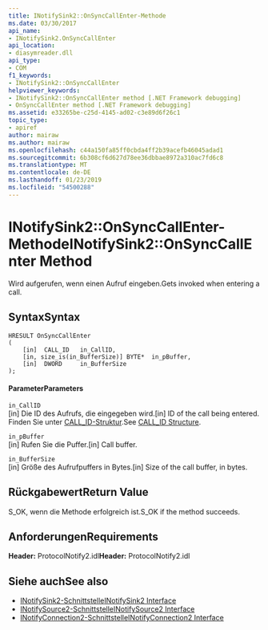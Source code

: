 ```yaml
---
title: INotifySink2::OnSyncCallEnter-Methode
ms.date: 03/30/2017
api_name:
- INotifySink2.OnSyncCallEnter
api_location:
- diasymreader.dll
api_type:
- COM
f1_keywords:
- INotifySink2::OnSyncCallEnter
helpviewer_keywords:
- INotifySink2::OnSyncCallEnter method [.NET Framework debugging]
- OnSyncCallEnter method [.NET Framework debugging]
ms.assetid: e33265be-c25d-4145-ad02-c3e89d6f26c1
topic_type:
- apiref
author: mairaw
ms.author: mairaw
ms.openlocfilehash: c44a150fa85ff0cbda4ff2b39acefb46045adad1
ms.sourcegitcommit: 6b308cf6d627d78ee36dbbae8972a310ac7fd6c8
ms.translationtype: MT
ms.contentlocale: de-DE
ms.lasthandoff: 01/23/2019
ms.locfileid: "54500288"
---
```

# <a name="inotifysink2onsynccallenter-method"></a><span data-ttu-id="4f57c-102">INotifySink2::OnSyncCallEnter-Methode</span><span class="sxs-lookup"><span data-stu-id="4f57c-102">INotifySink2::OnSyncCallEnter Method</span></span>
<span data-ttu-id="4f57c-103">Wird aufgerufen, wenn einen Aufruf eingeben.</span><span class="sxs-lookup"><span data-stu-id="4f57c-103">Gets invoked when entering a call.</span></span>  
  
## <a name="syntax"></a><span data-ttu-id="4f57c-104">Syntax</span><span class="sxs-lookup"><span data-stu-id="4f57c-104">Syntax</span></span>  
  
```  
HRESULT OnSyncCallEnter  
(  
    [in]  CALL_ID   in_CallID,  
    [in, size_is(in_BufferSize)] BYTE*  in_pBuffer,  
    [in]  DWORD     in_BufferSize  
);  
```  
  
#### <a name="parameters"></a><span data-ttu-id="4f57c-105">Parameter</span><span class="sxs-lookup"><span data-stu-id="4f57c-105">Parameters</span></span>  
 `in_CallID`  
 <span data-ttu-id="4f57c-106">[in] Die ID des Aufrufs, die eingegeben wird.</span><span class="sxs-lookup"><span data-stu-id="4f57c-106">[in] ID of the call being entered.</span></span> <span data-ttu-id="4f57c-107">Finden Sie unter [CALL_ID-Struktur](../../../../docs/framework/unmanaged-api/diagnostics/call-id-structure.md).</span><span class="sxs-lookup"><span data-stu-id="4f57c-107">See [CALL_ID Structure](../../../../docs/framework/unmanaged-api/diagnostics/call-id-structure.md).</span></span>  
  
 `in_pBuffer`  
 <span data-ttu-id="4f57c-108">[in] Rufen Sie die Puffer.</span><span class="sxs-lookup"><span data-stu-id="4f57c-108">[in] Call buffer.</span></span>  
  
 `in_BufferSize`  
 <span data-ttu-id="4f57c-109">[in] Größe des Aufrufpuffers in Bytes.</span><span class="sxs-lookup"><span data-stu-id="4f57c-109">[in] Size of the call buffer, in bytes.</span></span>  
  
## <a name="return-value"></a><span data-ttu-id="4f57c-110">Rückgabewert</span><span class="sxs-lookup"><span data-stu-id="4f57c-110">Return Value</span></span>  
 <span data-ttu-id="4f57c-111">S_OK, wenn die Methode erfolgreich ist.</span><span class="sxs-lookup"><span data-stu-id="4f57c-111">S_OK if the method succeeds.</span></span>  
  
## <a name="requirements"></a><span data-ttu-id="4f57c-112">Anforderungen</span><span class="sxs-lookup"><span data-stu-id="4f57c-112">Requirements</span></span>  
 <span data-ttu-id="4f57c-113">**Header:** ProtocolNotify2.idl</span><span class="sxs-lookup"><span data-stu-id="4f57c-113">**Header:** ProtocolNotify2.idl</span></span>  
  
## <a name="see-also"></a><span data-ttu-id="4f57c-114">Siehe auch</span><span class="sxs-lookup"><span data-stu-id="4f57c-114">See also</span></span>
- [<span data-ttu-id="4f57c-115">INotifySink2-Schnittstelle</span><span class="sxs-lookup"><span data-stu-id="4f57c-115">INotifySink2 Interface</span></span>](../../../../docs/framework/unmanaged-api/diagnostics/inotifysink2-interface.md)
- [<span data-ttu-id="4f57c-116">INotifySource2-Schnittstelle</span><span class="sxs-lookup"><span data-stu-id="4f57c-116">INotifySource2 Interface</span></span>](../../../../docs/framework/unmanaged-api/diagnostics/inotifysource2-interface.md)
- [<span data-ttu-id="4f57c-117">INotifyConnection2-Schnittstelle</span><span class="sxs-lookup"><span data-stu-id="4f57c-117">INotifyConnection2 Interface</span></span>](../../../../docs/framework/unmanaged-api/diagnostics/inotifyconnection2-interface.md)

